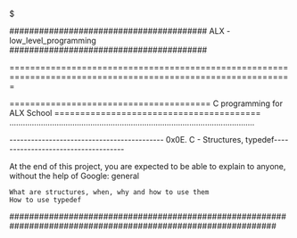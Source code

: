 $$$$$$$$$$$$$$$$$$$$$$$$$$$$$$$$$$$$$$$$$$$$$$$$$$$$$$$$$$$$$$$$$$$$$$$$$$$$$$$$$$$$$$$$$$$$$$$$$$$$$$$$$$$$$

######################################## ALX - low_level_programming ########################################

=============================================================================================================

======================================= C programming for ALX School ========================================
.............................................................................................................

------------------------------------------- 0x0E. C - Structures, typedef------------------------------------

At the end of this project, you are expected to be able to explain to anyone, without the help of Google: general


    What are structures, when, why and how to use them
    How to use typedef


##############################################################################################################
